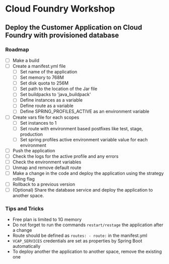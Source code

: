 # Cloud Foundry Workshop

## Deploy the Customer Application on Cloud Foundry with provisioned database

### Roadmap

- [ ] Make a build
- [ ] Create a manifest.yml file
  - [ ] Set name of the application
  - [ ] Set memory to 768M
  - [ ] Set disk quota to 256M
  - [ ] Set path to the location of the Jar file
  - [ ] Set buildpacks to 'java_buildpack'
  - [ ] Define instances as a variable
  - [ ] Define route as a variable
  - [ ] Define SPRING_PROFILES_ACTIVE as an environment variable
- [ ] Create vars file for each scopes
  - [ ] Set instances to 1 
  - [ ] Set route with environment based postfixes like test, stage, production
  - [ ] Set spring profiles active environment variable value for each environment
- [ ] Push the application
- [ ] Check the logs for the active profile and any errors
- [ ] Check the environment variables
- [ ] Unmap and remove default route
- [ ] Make a change in the code and deploy the application using the strategy rolling flag
- [ ] Rollback to a previous version
- [ ] (Optional) Share the database service and deploy the application to another space. 

### Tips and Tricks

* Free plan is limited to 1G memory
* Do not forget to run the commands `restart/restage` the application after a change
* Route should be defined as `routes: - route:` in the manifest.yml
* `VCAP_SERVICES` credentials are set as properties by Spring Boot automatically
* To deploy another the application to another space, remove the existing one
